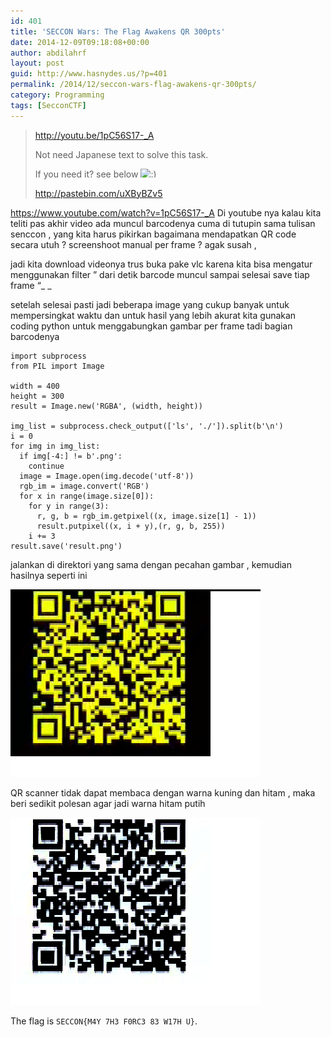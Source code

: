 ```yaml
---
id: 401
title: 'SECCON Wars: The Flag Awakens QR 300pts'
date: 2014-12-09T09:18:08+00:00
author: abdilahrf
layout: post
guid: http://www.hasnydes.us/?p=401
permalink: /2014/12/seccon-wars-flag-awakens-qr-300pts/
category: Programming
tags: [SecconCTF]
---
```

> http://youtu.be/1pC56S17-_A
> 
> Not need Japanese text to solve this task.
> 
> If you need it? see below <img src="https://www.hasnydes.us/wp-includes/images/smilies/simple-smile.png" alt=":)" class="wp-smiley" style="height: 1em; max-height: 1em;" />
> 
> http://pastebin.com/uXByBZv5

<https://www.youtube.com/watch?v=1pC56S17-_A> Di youtube nya kalau kita teliti pas akhir video ada muncul barcodenya cuma di tutupin sama tulisan senccon , yang kita harus pikirkan bagaimana mendapatkan QR code secara utuh ? screenshoot manual per frame ? agak susah ,

jadi kita download videonya trus buka pake vlc karena kita bisa mengatur menggunakan filter &#8221; dari detik barcode muncul sampai selesai save tiap frame &#8220;_ _

setelah selesai pasti jadi beberapa image yang cukup banyak untuk mempersingkat waktu dan untuk hasil yang lebih akurat kita gunakan coding python untuk menggabungkan gambar per frame tadi bagian barcodenya

<pre><code class="language-python">import subprocess
from PIL import Image

width = 400
height = 300
result = Image.new('RGBA', (width, height))

img_list = subprocess.check_output(['ls', './']).split(b'\n')
i = 0
for img in img_list:
  if img[-4:] != b'.png':
    continue
  image = Image.open(img.decode('utf-8'))
  rgb_im = image.convert('RGB')
  for x in range(image.size[0]):
    for y in range(3):
      r, g, b = rgb_im.getpixel((x, image.size[1] - 1))
      result.putpixel((x, i + y),(r, g, b, 255))
    i += 3
result.save('result.png')</code></pre>

jalankan di direktori yang sama dengan pecahan gambar , kemudian hasilnya seperti ini

<a href="https://github.com/ctfs/write-ups/blob/master/seccon-ctf-2014/seccon-wars-the-flag-awakens/result.png" target="_blank"><img src="https://github.com/ctfs/write-ups/raw/master/seccon-ctf-2014/seccon-wars-the-flag-awakens/result.png" alt="" /></a>

QR scanner tidak dapat membaca dengan warna kuning dan hitam , maka beri sedikit polesan agar jadi warna hitam putih

<a href="https://github.com/ctfs/write-ups/blob/master/seccon-ctf-2014/seccon-wars-the-flag-awakens/result-modified.png" target="_blank"><img src="https://github.com/ctfs/write-ups/raw/master/seccon-ctf-2014/seccon-wars-the-flag-awakens/result-modified.png" alt="" /></a>

The flag is `SECCON{M4Y 7H3 F0RC3 83 W17H U}`.